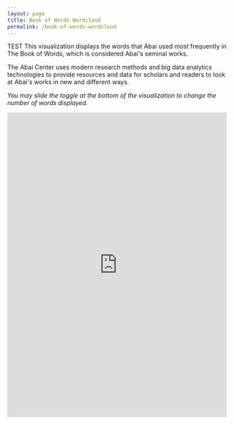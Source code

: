 ```yaml
---
layout: page
title: Book of Words Wordcloud
permalink: /book-of-words-wordcloud
---
```

TEST 
This visualization displays the words that Abai used most frequently in The Book of Words, which is considered Abai's seminal works.

The Abai Center uses modern research methods and big data analytics technologies to provide resources and data for scholars and readers to look at Abai's works in new and different ways.

_You may slide the toggle at the bottom of the visualization to change the number of words displayed._
<iframe src="https://www.qazaqstan.io/embeds/abai-wordcloud/" width="100%" height="700px" style="display: block; margin: 0 auto;" frameborder="0"></iframe>
